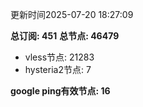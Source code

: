 更新时间2025-07-20 18:27:09

**总订阅: 451**
**总节点: 46479**
- vless节点: 21283
- hysteria2节点: 7

**google ping有效节点: 16**
